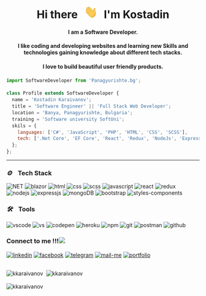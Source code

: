 <h1 align="center">
    Hi there
    <i style="margin: 0 10px;">
        <img src="https://raw.githubusercontent.com/ABSphreak/ABSphreak/master/gifs/Hi.gif" width="35"/>
    </i>
    I'm Kostadin
</h1>
<div>
    <h4 align="center">I am a Software Developer.</h4>
    <h4 align="center">I like coding and developing websites and learning new Skills and technologies gaining knowledge about different tech stacks.</h4>
    <h4 align="center">I love to build beautiful user friendly products.</h4>
</div>

```js
import SoftwareDeveloper from 'Panagyurishte.bg';

class Profile extends SoftwareDeveloper {
  name = 'Kostadin Karaivanov';
  title = 'Software Engineer' || 'Full Stack Web Developer';
  location = 'Banya, Panagyurishte, Bulgaria';
  training = 'Software university SoftUni';
  skils = {
    languages: ['C#', 'JavaScript', 'PHP', 'HTML', 'CSS', 'SCSS'],
    tech: ['.Net Core', 'EF Core', 'React', 'Redux', 'NodeJs', 'ExpressJs']
  };
};
```
<hr/>

<h3><i style="margin: 0 15px 0 0;">⚙️</i>Tech Stack</h3>
<p align="left">
    <img src="https://img.shields.io/badge/.Net-%231999B6.svg?style=for-the-badge&logo=dotnet&logoColor=white" alt="NET"/>
    <img src="https://img.shields.io/badge/blazor-%23593d88.svg?style=for-the-badge&logo=blazor&logoColor=white" alt="blazor"/>
    <img src="https://img.shields.io/badge/html5-%23E34F26.svg?style=for-the-badge&logo=html5&logoColor=white" alt="html"/>
    <img src="https://img.shields.io/badge/css-%231572B6.svg?style=for-the-badge&logo=css3&logoColor=white" alt="css"/>
    <img src="https://img.shields.io/badge/scss-%2315726B.svg?style=for-the-badge&logo=sass&logoColor=white" alt="scss"/>
    <img src="https://img.shields.io/badge/javascript-%23323330.svg?style=for-the-badge&logo=javascript&logoColor=%23F7DF1E" alt="javascript"/>
    <img src="https://img.shields.io/badge/react-%2320232a.svg?style=for-the-badge&logo=react&logoColor=%2361DAFB" alt="react"/>
     <img src="https://img.shields.io/badge/redux-%23593d88.svg?style=for-the-badge&logo=redux&logoColor=white" alt="redux"/>
    <img src="https://img.shields.io/badge/Node.js-339933?style=for-the-badge&logo=nodedotjs&logoColor=white" alt="nodejs" />
    <img src="https://img.shields.io/badge/express.js-%23404d59.svg?style=for-the-badge&logo=express&logoColor=%2361DAFB" alt="expressjs" />
    <img src="https://img.shields.io/badge/MongoDB-%234ea94b.svg?style=for-the-badge&logo=mongodb&logoColor=white" alt="mongoDB" />
  <img src="https://img.shields.io/badge/Bootstrap-563D7C?style=for-the-badge&logo=bootstrap&logoColor=white" alt="bootstrap" />
  <img src="https://img.shields.io/badge/styled--components-FF6C37?style=for-the-badge&logo=styled-components&logoColor=white" alt="styles-components" /> 
</p>

<h3><i style="margin: 0 15px 0 0;">🛠️</i>Tools</h3>
<p align="left">
    <img src="https://img.shields.io/badge/VSCode-0078D4?style=for-the-badge&logo=visual%20studio%20code&logoColor=white" alt="vscode" />
    <img src="https://img.shields.io/badge/Visual Studio-%23593D69?style=for-the-badge&logo=visual%20studio&logoColor=white" alt="vs" />
    <img src="https://img.shields.io/badge/Codepen-000000?style=for-the-badge&logo=codepen&logoColor=white" alt="codepen" />
    <img src="https://img.shields.io/badge/Heroku-430098?style=for-the-badge&logo=heroku&logoColor=white" alt="heroku" />
    <img src="https://img.shields.io/badge/NPM-%23000000.svg?style=for-the-badge&logo=npm&logoColor=white" alt="npm"/>
    <img src="https://img.shields.io/badge/Git-f44d27?style=for-the-badge&logo=git&logoColor=white" alt="git"/>
    <img src="https://img.shields.io/badge/Postman-FF6C37?style=for-the-badge&logo=Postman&logoColor=white" alt="postman"/>
    <img src="https://img.shields.io/badge/GitHub-100000?style=for-the-badge&logo=github&logoColor=white" alt="github"/>
</p>

<h3>Connect to me !!!<img src="https://raw.githubusercontent.com/ShahriarShafin/ShahriarShafin/main/Assets/handshake.gif" width="100" /></h3>
<p align="left">
    <a href="https://www.linkedin.com/in/kostadin-karaivanov-8390061a5" target="blank"><img align="center" src="https://img.shields.io/badge/LinkedIn-0077B5?style=for-the-badge&logo=linkedin&logoColor=white" alt="linkedin" /></a>
    <a href="https://www.facebook.com/profile.php?id=100000311415045" target="blank"><img align="center" src="https://img.shields.io/badge/facebook-1879A2?style=for-the-badge&logo=facebook&logoColor=white" alt="facebook" /></a>
    <a href="https://t.me/kkaraivanov" target="blank"><img align="center" src="https://img.shields.io/badge/telegram-1877F2?style=for-the-badge&logo=telegram&logoColor=white" alt="telegram" /></a>
    <a title="kostadin.karaivanov@outlook.com" href="mailto:kostadin.karaivanov@outlook.com" target="blank"><img align="center" src="https://img.shields.io/badge/Mail-D14836?style=for-the-badge&logo=gmail&logoColor=white" alt="mail-me" /></a>
    <a href="https://kkaraivanov.github.io" target="_blank"><img align="center" src="https://img.shields.io/badge/portfolio-F25252?style=for-the-badge&logo=About.me&logoColor=white" alt="portfolio" /></a>
</p>
<br />
<div style="@media only screen and (min-width: 1024px){text-align: center;}">
    <img src="https://github-readme-stats.vercel.app/api/top-langs?username=kkaraivanov&show_icons=true&locale=en&layout=compact" alt="kkaraivanov" />
    &nbsp;<img style="@media only screen and (min-width: 1024px){max-width: 420px;}" src="https://github-readme-stats.vercel.app/api?username=kkaraivanov&show_icons=true&locale=en" alt="kkaraivanov" />

</div>
<br />
<div style="@media only screen and (min-width: 1024px){text-align: center;}">
    <img src="https://github-readme-streak-stats.herokuapp.com/?user=kkaraivanov&" alt="kkaraivanov" />
</div>

